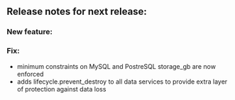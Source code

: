 ## Release notes for next release:

### New feature:

### Fix:
- minimum constraints on MySQL and PostreSQL storage_gb are now enforced
- adds lifecycle.prevent_destroy to all data services to provide extra layer of protection against data loss
